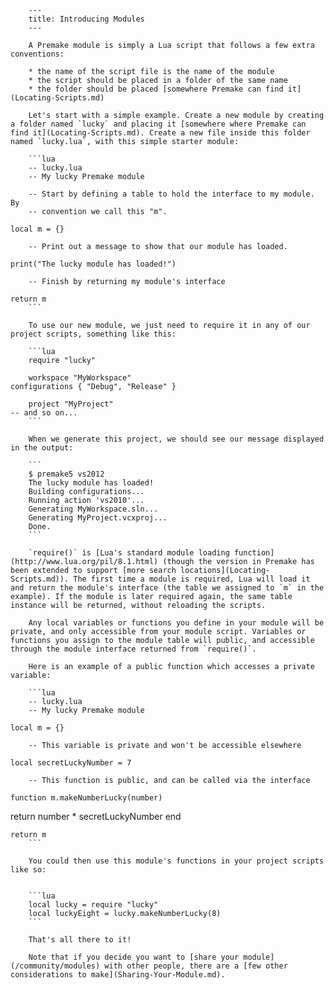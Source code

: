 		---
		title: Introducing Modules
		---
		
		A Premake module is simply a Lua script that follows a few extra conventions:
		
		* the name of the script file is the name of the module
		* the script should be placed in a folder of the same name
		* the folder should be placed [somewhere Premake can find it](Locating-Scripts.md)
		
		Let's start with a simple example. Create a new module by creating a folder named `lucky` and placing it [somewhere where Premake can find it](Locating-Scripts.md). Create a new file inside this folder named `lucky.lua`, with this simple starter module:
		
		```lua
		-- lucky.lua
		-- My lucky Premake module
		
		-- Start by defining a table to hold the interface to my module. By
		-- convention we call this "m".
		
	local m = {}
		
		-- Print out a message to show that our module has loaded.
		
	print("The lucky module has loaded!")
		
		-- Finish by returning my module's interface
		
	return m
		```
		
		To use our new module, we just need to require it in any of our project scripts, something like this:
		
		```lua
		require "lucky"
		
		workspace "MyWorkspace"
	configurations { "Debug", "Release" }
		
		project "MyProject"
	-- and so on...
		```
		
		When we generate this project, we should see our message displayed in the output:
		
		```
		$ premake5 vs2012
		The lucky module has loaded!
		Building configurations...
		Running action 'vs2010'...
		Generating MyWorkspace.sln...
		Generating MyProject.vcxproj...
		Done.
		```
		
		`require()` is [Lua's standard module loading function](http://www.lua.org/pil/8.1.html) (though the version in Premake has been extended to support [more search locations](Locating-Scripts.md)). The first time a module is required, Lua will load it and return the module's interface (the table we assigned to `m` in the example). If the module is later required again, the same table instance will be returned, without reloading the scripts.
		
		Any local variables or functions you define in your module will be private, and only accessible from your module script. Variables or functions you assign to the module table will public, and accessible through the module interface returned from `require()`.
		
		Here is an example of a public function which accesses a private variable:
		
		```lua
		-- lucky.lua
		-- My lucky Premake module
		
	local m = {}
		
		-- This variable is private and won't be accessible elsewhere
		
	local secretLuckyNumber = 7
		
		-- This function is public, and can be called via the interface
		
	function m.makeNumberLucky(number)
return number * secretLuckyNumber
	end
		
	return m
		```
		
		You could then use this module's functions in your project scripts like so:
		
		
		```lua
		local lucky = require "lucky"
		local luckyEight = lucky.makeNumberLucky(8)
		```
		
		That's all there to it!
		
		Note that if you decide you want to [share your module](/community/modules) with other people, there are a [few other considerations to make](Sharing-Your-Module.md).
		
		